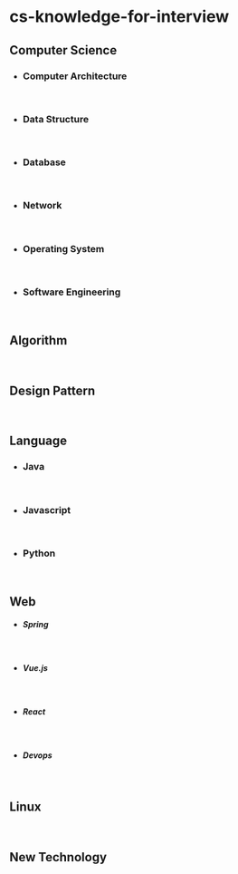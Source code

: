 # cs-knowledge-for-interview

## Computer Science

- ### Computer Architecture

<br>

- ### Data Structure

<br>

- ### Database

<br>

- ### Network

<br>

- ### Operating System

<br>

- ### Software Engineering

<br>

## Algorithm

<br>

## Design Pattern

<br>

## Language

- ### Java

<br>

- ### Javascript

<br>

- ### Python

<br>

## Web

- ##### Spring

<br>

- ##### Vue.js

<br>

- ##### React

<br>

- ##### Devops

<br>

## Linux

<br>

## New Technology
